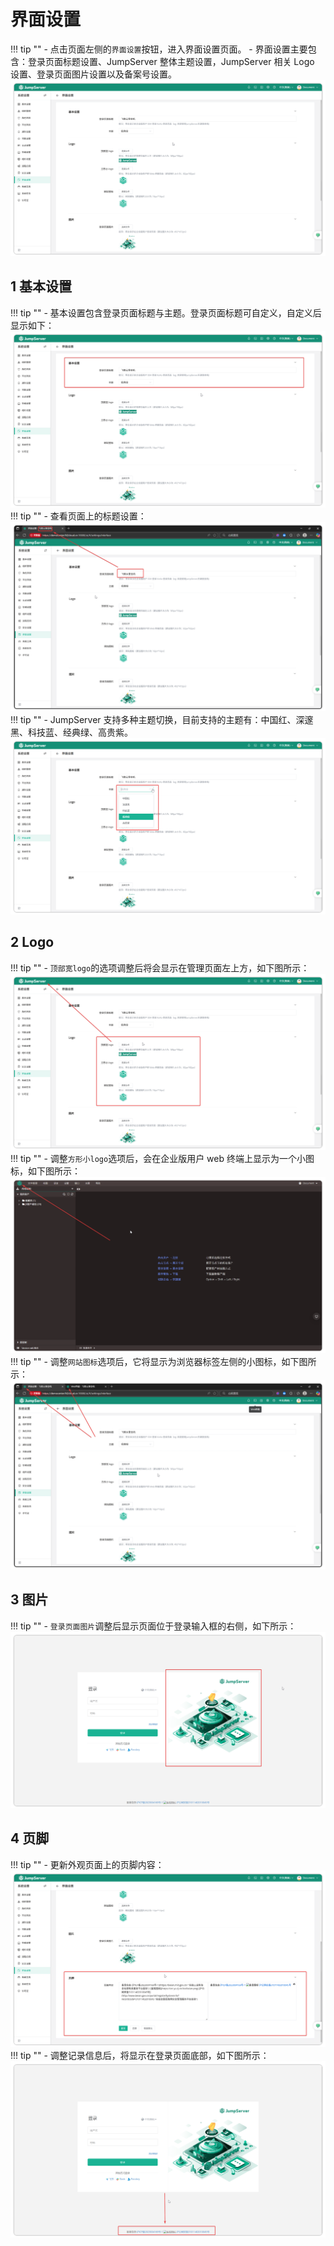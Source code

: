 # 界面设置
!!! tip ""
    - 点击页面左侧的`界面设置`按钮，进入界面设置页面。
    - 界面设置主要包含：登录页面标题设置、JumpServer 整体主题设置，JumpServer 相关 Logo 设置、登录页面图片设置以及备案号设置。
![V4_appearance_01.png](../../../img/V4_appearance_01.png)

## 1 基本设置
!!! tip ""
    - 基本设置包含登录页面标题与主题。登录页面标题可自定义，自定义后显示如下：
![V4_appearance_02.png](../../../img/V4_appearance_02.png)
!!! tip ""
    - 查看页面上的标题设置：
![V4_appearance_03.png](../../../img/V4_appearance_03.png)
!!! tip ""
    - JumpServer 支持多种主题切换，目前支持的主题有：中国红、深邃黑、科技蓝、经典绿、高贵紫。
![V4_appearance_04.png](../../../img/V4_appearance_04.png)

## 2 Logo
!!! tip ""
    - `顶部宽logo`的选项调整后将会显示在管理页面左上方，如下图所示：
![V4_appearance_05.png](../../../img/V4_appearance_05.png)
!!! tip ""
    - 调整`方形小logo`选项后，会在企业版用户 web 终端上显示为一个小图标，如下图所示：
![V4_appearance_06.png](../../../img/V4_appearance_06.png)
!!! tip ""
    - 调整`网站图标`选项后，它将显示为浏览器标签左侧的小图标，如下图所示：
![V4_appearance_07.png](../../../img/V4_appearance_07.png)

## 3 图片
!!! tip ""
    - `登录页面图片`调整后显示页面位于登录输入框的右侧，如下所示：
![V4_appearance_08.png](../../../img/V4_appearance_08.png)

## 4 页脚
!!! tip ""
    - 更新外观页面上的页脚内容：
![V4_appearance_10.pngalt text](../../../img/V4_appearance_10.png)
!!! tip ""
    - 调整记录信息后，将显示在登录页面底部，如下图所示：
![V4_appearance_09.png](../../../img/V4_appearance_09.png)
